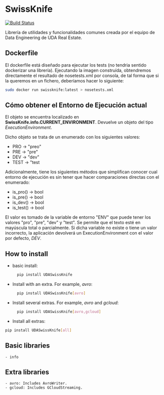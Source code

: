 # SwissKnife

[![Build Status](http://datasrv.urbandataanalytics.com:8080/job/SwissKnife_master_test/badge/icon)](http://datasrv.urbandataanalytics.com:8080/job/SwissKnife_master_test/)

Librería de utilidades y funcionalidades comunes creada por el equipo de Data Engineering de UDA Real Estate.

## Dockerfile

El dockerfile está diseñado para ejecutar los tests (no tendria sentido dockerizar una librería). Ejecutando la imagen construída, obtendremos directamente el resultado de nosetests.xml por consola, de tal forma que si la queremos en un fichero, deberíamos hacer lo siguiente:

```bash
sudo docker run swissknife:latest > nosetests.xml
```

## Cómo obtener el Entorno de Ejecución actual

El objeto se encuentra localizado en **SwissKnife.info.CURRENT_ENVIRONMENT**. Devuelve un objeto del tipo *ExecutionEnvironment*.

Dicho objeto se trata de un enumerado con los siguientes valores:

- PRO  -> "preo"
- PRE  -> "pre"
- DEV  -> "dev"
- TEST -> "test

Adicionalmente, tiene los siguientes métodos que simplifican conocer cual entorno de ejecución es sin tener que hacer comparaciones
directas con el enumerado:

- is_pro()  -> bool
- is_pre()  -> bool
- is_dev()  -> bool
- is_test() -> bool

El valor es tomado de la variable de entorno "ENV" que puede tener los valores "pro", "pre", "dev" y "test". Se permite que el texto esté en 
mayúscula total o parcialmente. Si dicha variable no existe o tiene un valor incorrecto, la aplicación devolverá un ExecutionEnvironment
con el valor por defecto, *DEV*.

## How to install

- basic install:
  ```bash
    pip install UDASwissKnife
  ```
- Install with an extra. For example, _avro_:
  ```bash
    pip install UDASwissKnife[avro]
  ```
- Install several extras. For example, _avro_ and _gcloud_:
  ```bash
    pip install UDASwissKnife[avro,gcloud]
  ```

- Install all extras:
```bash
pip install UDASwissKnife[all]
```

## Basic libraries

    - info

## Extra libraries

    - avro: Includes AvroWriter.
    - gcloud: Includes GCloudStreaming.